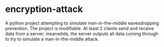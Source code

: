 # encryption-attack
A python project attempting to simulate man-in-the-middle eavesdropping prevention.
The project is modifiable. At least 2 clients send and receive data from a server; meanwhile, the server outputs all data coming through to try to simulate a man-in-the-middle attack.
